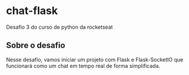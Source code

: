 # chat-flask
Desafio 3 do curso de python da rocketseat

## Sobre o desafio

Nesse desafio, vamos iniciar um projeto com Flask e Flask-SocketIO que funcionará como um chat em tempo real de forma simplificada.
